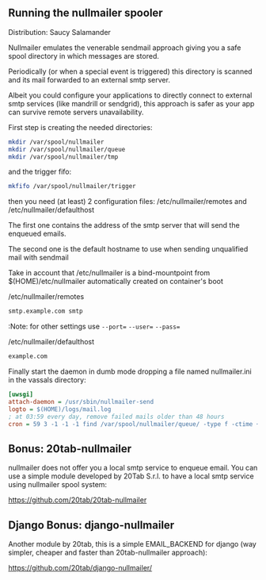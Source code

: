 Running the nullmailer spooler
------------------------------

Distribution: Saucy Salamander

Nullmailer emulates the venerable sendmail approach giving you a safe spool directory in which messages are stored.

Periodically (or when a special event is triggered) this directory is scanned and its mail forwarded to an external smtp server.

Albeit you could configure your applications to directly connect to external smtp services (like mandrill or sendgrid), this approach is safer as your app can survive remote servers unavailability.

First step is creating the needed directories:

```sh
mkdir /var/spool/nullmailer
mkdir /var/spool/nullmailer/queue
mkdir /var/spool/nullmailer/tmp
```

and the trigger fifo:

```sh
mkfifo /var/spool/nullmailer/trigger
```

then you need (at least) 2 configuration files: /etc/nullmailer/remotes and /etc/nullmailer/defaulthost

The first one contains the address of the smtp server that will send the enqueued emails.

The second one is the default hostname to use when sending unqualified mail with sendmail

Take in account that /etc/nullmailer is a bind-mountpoint from $(HOME)/etc/nullmailer automatically created on container's boot


/etc/nullmailer/remotes
```sh
smtp.example.com smtp
```

:Note: for other settings use ``--port=`` ``--user=`` ``--pass=``


/etc/nullmailer/defaulthost
```sh
example.com
```

Finally start the daemon in dumb mode dropping a file named nullmailer.ini in the vassals directory:

```ini
[uwsgi]
attach-daemon = /usr/sbin/nullmailer-send
logto = $(HOME)/logs/mail.log
; at 03:59 every day, remove failed mails older than 48 hours
cron = 59 3 -1 -1 -1 find /var/spool/nullmailer/queue/ -type f -ctime +2 -print0 | xargs -0 -r rm
```

Bonus: 20tab-nullmailer
-----------------------

nullmailer does not offer you a local smtp service to enqueue email. You can use a simple module developed by 20Tab S.r.l. to have a local smtp service using nullmailer spool system: 

https://github.com/20tab/20tab-nullmailer

Django Bonus: django-nullmailer
-------------------------------

Another module by 20tab, this is a simple EMAIL_BACKEND for django (way simpler, cheaper and faster than 20tab-nullmailer approach):

https://github.com/20tab/django-nullmailer/
